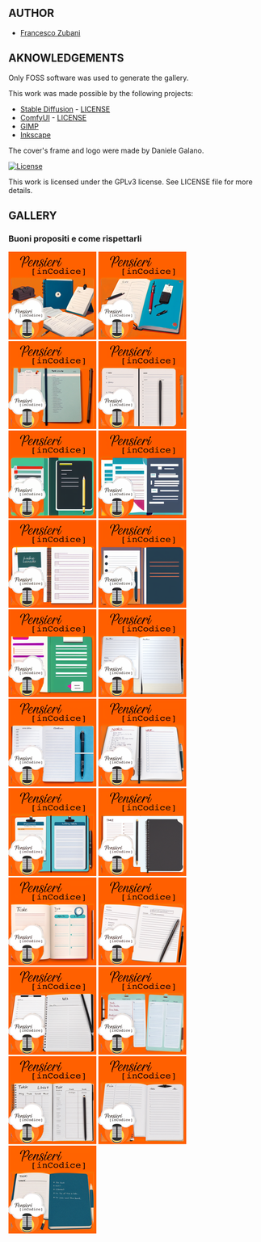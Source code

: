 ## AUTHOR

- [Francesco Zubani](https://www.linkedin.com/in/francesco-zubani-5957081a6/)

## AKNOWLEDGEMENTS

Only FOSS software was used to generate the gallery.

This work was made possible by the following projects:

- [Stable Diffusion](https://github.com/CompVis/stable-diffusion) - [LICENSE](https://github.com/CompVis/stable-diffusion/blob/main/LICENSE)
- [ComfyUI](https://github.com/comfyanonymous/ComfyUI) - [LICENSE](https://github.com/comfyanonymous/ComfyUI/blob/master/LICENSE)
- [GIMP](https://www.gimp.org/)
- [Inkscape](https://inkscape.org/)

The cover's frame and logo were made by Daniele Galano.

[![License](https://img.shields.io/badge/License-GPL%20v3-blue.svg)](http://www.gnu.org/licenses/gpl-3.0)

This work is licensed under the GPLv3 license.
See LICENSE file for more details.

## GALLERY

### Buoni propositi e come rispettarli

<div class="gallery">
  <a href="PIC52_01.png"><img class="thumbnail" src="./thumbs/PIC52_01.png" alt="PIC52_01"></a>
  <a href="PIC52_02.png"><img class="thumbnail" src="./thumbs/PIC52_02.png" alt="PIC52_02"></a>
  <a href="PIC52_03.png"><img class="thumbnail" src="./thumbs/PIC52_03.png" alt="PIC52_03"></a>
  <a href="PIC52_04.png"><img class="thumbnail" src="./thumbs/PIC52_04.png" alt="PIC52_04"></a>
  <a href="PIC52_05.png"><img class="thumbnail" src="./thumbs/PIC52_05.png" alt="PIC52_05"></a>
  <a href="PIC52_06.png"><img class="thumbnail" src="./thumbs/PIC52_06.png" alt="PIC52_06"></a>
  <a href="PIC52_07.png"><img class="thumbnail" src="./thumbs/PIC52_07.png" alt="PIC52_07"></a>
  <a href="PIC52_08.png"><img class="thumbnail" src="./thumbs/PIC52_08.png" alt="PIC52_08"></a>
  <a href="PIC52_09.png"><img class="thumbnail" src="./thumbs/PIC52_09.png" alt="PIC52_09"></a>
  <a href="PIC52_10.png"><img class="thumbnail" src="./thumbs/PIC52_10.png" alt="PIC52_10"></a>
  <a href="PIC52_11.png"><img class="thumbnail" src="./thumbs/PIC52_11.png" alt="PIC52_11"></a>
  <a href="PIC52_12.png"><img class="thumbnail" src="./thumbs/PIC52_12.png" alt="PIC52_12"></a>
  <a href="PIC52_13.png"><img class="thumbnail" src="./thumbs/PIC52_13.png" alt="PIC52_13"></a>
  <a href="PIC52_14.png"><img class="thumbnail" src="./thumbs/PIC52_14.png" alt="PIC52_14"></a>
  <a href="PIC52_15.png"><img class="thumbnail" src="./thumbs/PIC52_15.png" alt="PIC52_15"></a>
  <a href="PIC52_16.png"><img class="thumbnail" src="./thumbs/PIC52_16.png" alt="PIC52_16"></a>
  <a href="PIC52_17.png"><img class="thumbnail" src="./thumbs/PIC52_17.png" alt="PIC52_17"></a>
  <a href="PIC52_18.png"><img class="thumbnail" src="./thumbs/PIC52_18.png" alt="PIC52_18"></a>
  <a href="PIC52_19.png"><img class="thumbnail" src="./thumbs/PIC52_19.png" alt="PIC52_19"></a>
  <a href="PIC52_20.png"><img class="thumbnail" src="./thumbs/PIC52_20.png" alt="PIC52_20"></a>
  <a href="PIC52_21.png"><img class="thumbnail" src="./thumbs/PIC52_21.png" alt="PIC52_21"></a>
</div>
</body>
</html>
